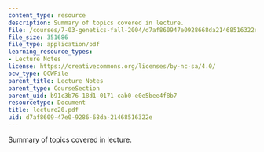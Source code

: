 ```yaml
---
content_type: resource
description: Summary of topics covered in lecture.
file: /courses/7-03-genetics-fall-2004/d7af860947e0928668da21468516322e_lecture20.pdf
file_size: 351686
file_type: application/pdf
learning_resource_types:
- Lecture Notes
license: https://creativecommons.org/licenses/by-nc-sa/4.0/
ocw_type: OCWFile
parent_title: Lecture Notes
parent_type: CourseSection
parent_uid: b91c3b76-18d1-0171-cab0-e0e5bee4f8b7
resourcetype: Document
title: lecture20.pdf
uid: d7af8609-47e0-9286-68da-21468516322e
---
```

Summary of topics covered in lecture.